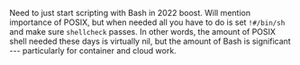Need to just start scripting with Bash in 2022 boost. Will mention
importance of POSIX, but when needed all you have to do is set
`!#/bin/sh` and make sure `shellcheck` passes. In other words, the
amount of POSIX shell needed these days is virtually nil, but the amount
of Bash is significant --- particularly for container and cloud work.

